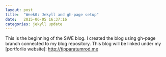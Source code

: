 ```yaml
---
layout: post
title:  "Week0: Jekyll and gh-page setup"
date:   2015-06-05 16:37:16
categories: jekyll update
---
```


This is the beginning of the SWE blog. I created the blog using gh-page branch connected to my blog repository. This blog will be linked under my [portforlio website]: http://tipparatumrod.me 


